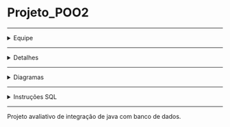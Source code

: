# Projeto_POO2
--------------------------------------------------------------------------------
<details>
<summary> Equipe </summary>
  
## Alunos
|      Equipe      |              Email             |
| :---:       | :---:       |
| Samuel de Souza  | samueldesouza200512@gmail.com  |
| Caio de Souza    | caiodesouza.cds@gmail.com      |

</details>

--------------------------------------------------------------------------------
  
<details>
<summary> Detalhes </summary>
  
## Equipe
|      Item        |        Valor       |
| :---:       | :---:       |
| Banco de Dados   | MySQL              |
| Schema           | Imobiliaria        |
</details>

--------------------------------------------------------------------------------

<details>
  <summary> Diagramas </summary>
  
## Diagrama MER
![Diagrama MER](/MER.jpg)

----------------------------------------------------------------------------------

## Diagrama UML
![Diagrama UML](/UML2.jpg)
</details>

----------------------------------------------------------------------------------

<details>
  <summary>Instruções SQL</summary>

  ```SQL
 
 -- Criação da Database

CREATE DATABASE Imobiliaria;
USE Imobiliaria;

-- Criação Tabela Clientes

 CREATE TABLE Cliente (
 IDCliente INT PRIMARY KEY AUTO_INCREMENT,
 Nome VARCHAR(255),
 Email VARCHAR(255),
 Idade INT,
 Sexo VARCHAR(255)
 );

 -- Criação Tabela Imóveis

 CREATE TABLE Imovel (
 IDImovel INT PRIMARY KEY AUTO_INCREMENT,
 Tipo VARCHAR(255),
 Tamanho FLOAT,
 Endereco VARCHAR(255)
 );

-- Criação Tabela ContratoAluguel

 CREATE TABLE ContratoAluguel(
 IDContrato INT PRIMARY KEY AUTO_INCREMENT,
 IDCliente int,
 IDImovel int,
 FOREIGN KEY (IDCliente) REFERENCES Cliente(IDCliente),
 FOREIGN KEY (IDImovel) REFERENCES Imovel(IDImovel),
 Valor FLOAT,
 Ativo BOOL,
 DataInicio DATE,
 DataFinal DATE
 );
 

  ```
</details>

--------------------------------------------------------------------------------

Projeto avaliativo de integração de java com banco de dados.

